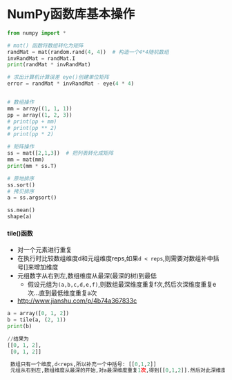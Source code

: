 # NumPy函数库基本操作

```python
from numpy import *

# mat() 函数将数组转化为矩阵
randMat = mat(random.rand(4, 4))  # 构造一个4*4随机数组
invRandMat = randMat.I
print(randMat * invRandMat)

# 求出计算机计算误差 eye()创建单位矩阵
error = randMat * invRandMat - eye(4 * 4)


# 数组操作
mm = array((1, 1, 1))
pp = array((1, 2, 3))
# print(pp + mm)
# print(pp ** 2)
# print(pp * 2)

# 矩阵操作
ss = mat([2,1,3])  # 把列表转化成矩阵
mm = mat(mm)
print(mm * ss.T)

# 原地排序
ss.sort()
# 拷贝排序
a = ss.argsort()

ss.mean()
shape(a)

```

#### tile()函数
* 对一个元素进行重复
* 在执行时比较数组维度d和元组维度reps,如果`d < reps`,则需要对数组补中括号[]来增加维度
* 元组数字从右到左,数组维度从最深(最深的树)到最低
    * 假设元组为`(a,b,c,d,e,f)`,则数组最深维度重复f次,然后次深维度重复e次...直到最低维度重复a次
* http://www.jianshu.com/p/4b74a367833c

```python
a = array([0, 1, 2])
b = tile(a, (2, 1))
print(b)

//结果为
[[0, 1, 2],  
 [0, 1, 2]]

 数组只有一个维度,d<reps,所以补充一个中括号: [[0,1,2]]
 元组从右到左,数组维度从最深的开始,对a最深维度重复1次,得到[[0,1,2]].然后对此深维度重复2次,得到[[0,1,2][0,1,2]]
```
